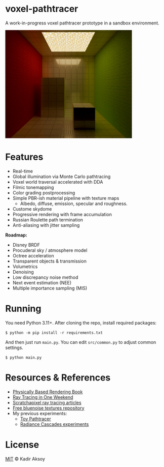 # voxel-pathtracer
A work-in-progress voxel pathtracer prototype in a sandbox environment.

<img src="https://raw.githubusercontent.com/kadir014/voxel-pathtracer/refs/heads/main/data/cornell.jpg" width=400>



# Features
- Real-time
- Global illumination via Monte Carlo pathtracing
- Voxel world traversal accelerated with DDA
- Filmic tonemapping
- Color grading postprocessing
- Simple PBR-ish material pipeline with texture maps
  - Albedo, diffuse, emission, specular and roughness.
- Custome skydome
- Progressive rendering with frame accumulation
- Russian Roulette path termination
- Anti-aliasing with jitter sampling

**Roadmap:**
- Disney BRDF
- Procuderal sky / atmosphere model
- Octree acceleration
- Transparent objects & transmission
- Volumetrics
- Denoising
- Low discrepancy noise method 
- Next event estimation (NEE)
- Multiple importance sampling (MIS)



# Running
You need Python 3.11+. After cloning the repo, install required packages:
```shell
$ python -m pip install -r requirements.txt
```
And then just run `main.py`. You can edit `src/common.py` to adjust common settings.
```shell
$ python main.py
```


# Resources & References
- [Physically Based Rendering Book](https://www.pbr-book.org/4ed/contents)
- [Ray Tracing in One Weekend](https://raytracing.github.io/)
- [Scratchapixel ray tracing articles](https://www.scratchapixel.com/)
- [Free bluenoise textures repository](https://github.com/Calinou/free-blue-noise-textures)
- My previous experiments:
  - [Toy Pathtracer](https://github.com/kadir014/toy-pathtracer)
  - [Radiance Cascades experiments](https://github.com/kadir014/radiance-cascades-experiments)



# License
[MIT](LICENSE) © Kadir Aksoy